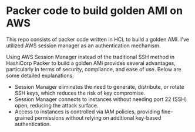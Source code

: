 # Packer code to build golden AMI on AWS

This repo consists of packer code written in HCL to build a golden AMI. I've utilized AWS session manager as an authentication mechanism. 

Using AWS Session Manager instead of the traditional SSH method in HashiCorp Packer to build a golden AMI provides several advantages, particularly in terms of security, compliance, and ease of use. Below are some detailed explanations:

- Session Manager eliminates the need to generate, distribute, or rotate SSH keys, which reduces the risk of key compromise.
- Session Manager connects to instances without needing port 22 (SSH) open, reducing the attack surface.
- Access to instances is controlled via IAM policies, providing fine-grained permissions without relying on additional key-based authentication.


